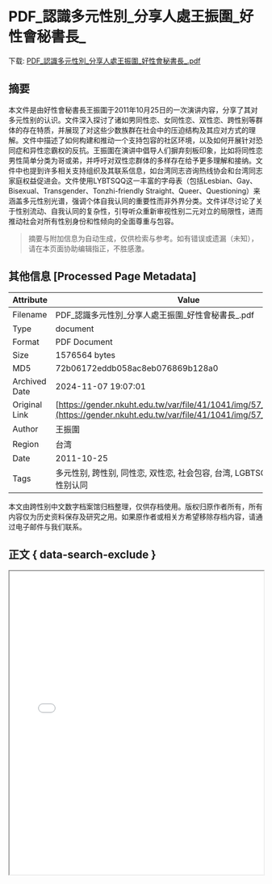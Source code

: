 # PDF_認識多元性別_分享人處王振圍_好性會秘書長_

<!-- tcd_download_link -->
下载: <a href="../PDF_認識多元性別_分享人處王振圍_好性會秘書長_.pdf" download>PDF_認識多元性別_分享人處王振圍_好性會秘書長_.pdf</a>
<!-- tcd_download_link_end -->

## 摘要

<!-- tcd_abstract -->
本文件是由好性會秘書長王振圍于2011年10月25日的一次演讲内容，分享了其对多元性别的认识。文件深入探讨了诸如男同性恋、女同性恋、双性恋、跨性别等群体的存在特质，并展现了对这些少数族群在社会中的压迫结构及其应对方式的理解。文件中描述了如何构建和推动一个支持包容的社区环境，以及如何开展针对恐同症和异性恋霸权的反抗。王振圍在演讲中倡导人们摒弃刻板印象，比如将同性恋男性简单分类为哥或弟，并呼吁对双性恋群体的多样存在给予更多理解和接纳。文件中也提到许多相关支持组织及其联系信息，如台湾同志咨询热线协会和台湾同志家庭权益促进会。文件使用LYBTSQQ这一丰富的字母表（包括Lesbian、Gay、Bisexual、Transgender、Tonzhi-friendly Straight、Queer、Questioning）来涵盖多元性别光谱，强调个体自我认同的重要性而非外界分类。文件详尽讨论了关于性别流动、自我认同的复杂性，引导听众重新审视性别二元对立的局限性，进而推动社会对所有性别身份和性倾向的全面尊重与包容。

<!-- tcd_abstract_end -->

> 摘要与附加信息为自动生成，仅供检索与参考。如有错误或遗漏（未知），请在本页面协助编辑指正，不胜感激。

## 其他信息 [Processed Page Metadata]

| Attribute       | Value                                  |
|-----------------|----------------------------------------|
| Filename        | PDF_認識多元性別_分享人處王振圍_好性會秘書長_.pdf                             |
| Type            | document                                 |
| Format          | PDF Document                               |
| Size            | 1576564 bytes                           |
| MD5             | 72b06172eddb058ac8eb076869b128a0                                  |
| Archived Date   | 2024-11-07 19:07:01                             |
| Original Link   | [https://gender.nkuht.edu.tw/var/file/41/1041/img/57_4c80d2fb.pdf](https://gender.nkuht.edu.tw/var/file/41/1041/img/57_4c80d2fb.pdf)                         |
| Author          | 王振圍                               |
| Region          | 台湾                               |
| Date            | 2011-10-25                                 |
| Tags            | 多元性别, 跨性别, 同性恋, 双性恋, 社会包容, 台湾, LGBTSQQ, 性别流动, 性别认同                                 |

本文由跨性别中文数字档案馆归档整理，仅供存档使用。版权归原作者所有，所有内容仅为历史资料保存及研究之用。如果原作者或相关方希望移除存档内容，请通过电子邮件与我们联系。

## 正文 { data-search-exclude }

<!-- tcd_main_text -->
<iframe src="../PDF_認識多元性別_分享人處王振圍_好性會秘書長_.pdf" width="100%" height="600px">
    <p>无法显示PDF，请下载查看。</p>
</iframe>
<!-- tcd_main_text_end -->

